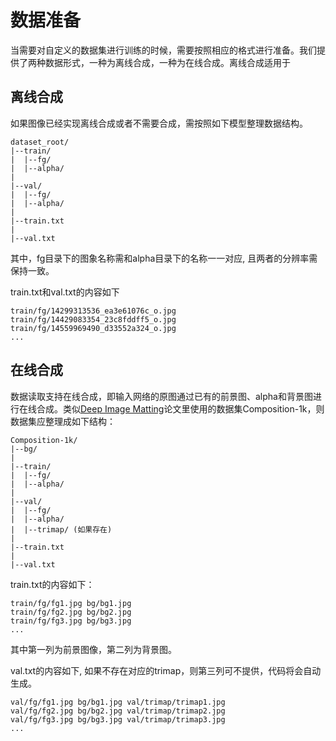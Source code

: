 # 数据准备

当需要对自定义的数据集进行训练的时候，需要按照相应的格式进行准备。我们提供了两种数据形式，一种为离线合成，一种为在线合成。离线合成适用于

## 离线合成
如果图像已经实现离线合成或者不需要合成，需按照如下模型整理数据结构。
```
dataset_root/
|--train/
|  |--fg/
|  |--alpha/
|
|--val/
|  |--fg/
|  |--alpha/
|
|--train.txt
|
|--val.txt
```
其中，fg目录下的图象名称需和alpha目录下的名称一一对应, 且两者的分辨率需保持一致。

train.txt和val.txt的内容如下
```
train/fg/14299313536_ea3e61076c_o.jpg
train/fg/14429083354_23c8fddff5_o.jpg
train/fg/14559969490_d33552a324_o.jpg
...
```

## 在线合成
数据读取支持在线合成，即输入网络的原图通过已有的前景图、alpha和背景图进行在线合成。类似[Deep Image Matting](https://arxiv.org/pdf/1703.03872.pdf)论文里使用的数据集Composition-1k，则数据集应整理成如下结构：
```
Composition-1k/
|--bg/
|
|--train/
|  |--fg/
|  |--alpha/
|
|--val/
|  |--fg/
|  |--alpha/
|  |--trimap/ (如果存在)
|
|--train.txt
|
|--val.txt
```

train.txt的内容如下：
```
train/fg/fg1.jpg bg/bg1.jpg
train/fg/fg2.jpg bg/bg2.jpg
train/fg/fg3.jpg bg/bg3.jpg
...
```
其中第一列为前景图像，第二列为背景图。

val.txt的内容如下, 如果不存在对应的trimap，则第三列可不提供，代码将会自动生成。
```
val/fg/fg1.jpg bg/bg1.jpg val/trimap/trimap1.jpg
val/fg/fg2.jpg bg/bg2.jpg val/trimap/trimap2.jpg
val/fg/fg3.jpg bg/bg3.jpg val/trimap/trimap3.jpg
...
```
